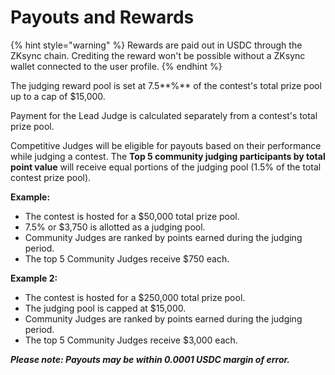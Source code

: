 # Payouts and Rewards

{% hint style="warning" %}
Rewards are paid out in USDC through the ZKsync chain. Crediting the reward won't be possible without a ZKsync wallet connected to the user profile.
{% endhint %}

The judging reward pool is set at 7.5**%** of the contest's total prize pool up to a cap of $15,000.&#x20;

Payment for the Lead Judge is calculated separately from a contest's total prize pool.

Competitive Judges will be eligible for payouts based on their performance while judging a contest. The **Top 5 community judging participants by total point value** will receive equal portions of the judging pool (1.5% of the total contest prize pool).

**Example:**&#x20;

* The contest is hosted for a $50,000 total prize pool.
* 7.5% or $3,750 is allotted as a judging pool.
* Community Judges are ranked by points earned during the judging period.
* The top 5 Community Judges receive $750 each.

**Example 2:**

* The contest is hosted for a $250,000 total prize pool.
* The judging pool is capped at $15,000.
* Community Judges are ranked by points earned during the judging period.
* The top 5 Community Judges receive $3,000 each.

_**Please note: Payouts may be within 0.0001 USDC margin of error.**_

